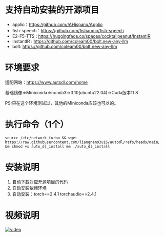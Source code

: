 # 支持自动安装的开源项目
- applio：https://github.com/IAHispano/Applio
- fish-speech：https://github.com/fishaudio/fish-speech
- E2-F5-TTS : https://huggingface.co/spaces/cocktailpeanut/InstantIR
- InstantIR : https://github.com/coleam00/bolt.new-any-llm
- bolt: https://github.com/coleam00/bolt.new-any-llm

# 环境要求
适配网站：https://www.autodl.com/home

基础镜像=>Miniconda=>conda3=>3.10(ubuntu22.04)=>Cuda版本11.8

PS:只在这个环境测试过，其他的Miniconda应该也可以的。

# 执行命令（1个）

```
source /etc/network_turbo && wget https://raw.githubusercontent.com/liangnan93u16/autodl/refs/heads/main/auto_dl_install && chmod +x auto_dl_install && ./auto_dl_install
```

# 安装说明
1. 自动下载对应开源项目的代码
2. 自动安装依赖环境
3. 自动安装：torch==2.4.1 torchaudio==2.4.1



# 视频说明

[![video](https://i0.hdslb.com/bfs/archive/04f2500a5bc5938062d5c386c6fc07466b772338.jpg@308w_174h)](https://www.bilibili.com/video/BV1wZU5Y3E9f/)
